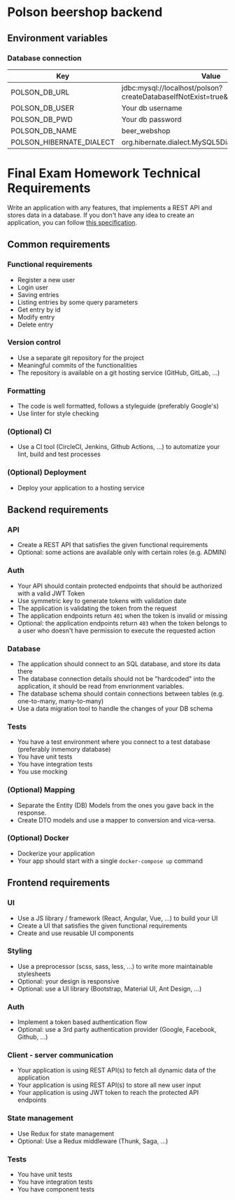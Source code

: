 # Polson beershop backend

## Environment variables

### Database connection

|Key |Value |
|---------------------------|-----------------------------------|
|POLSON_DB_URL|jdbc:mysql://localhost/polson?createDatabaseIfNotExist=true&serverTimezone=UTC |
|POLSON_DB_USER|Your db username|
|POLSON_DB_PWD|Your db password|
|POLSON_DB_NAME|beer_webshop|
|POLSON_HIBERNATE_DIALECT|org.hibernate.dialect.MySQL5Dialect|

# Final Exam Homework Technical Requirements

Write an application with any features, that implements a REST API and stores data in a database. If you don't have any idea to create an application, you can follow [this specification](https://github.com/green-fox-academy/final-exam-homework).

## Common requirements

### Functional requirements

- Register a new user
- Login user
- Saving entries
- Listing entries by some query parameters
- Get entry by id
- Modify entry
- Delete entry

### Version control

- Use a separate git repository for the project
- Meaningful commits of the functionalities
- The repository is available on a git hosting service (GitHub, GitLab, ...)

### Formatting

- The code is well formatted, follows a styleguide (preferably Google's)
- Use linter for style checking

### (Optional) CI

- Use a CI tool (CircleCI, Jenkins, Github Actions, ...) to automatize your lint, build and test processes

### (Optional) Deployment

- Deploy your application to a hosting service

## Backend requirements

### API

- Create a REST API that satisfies the given functional requirements
- Optional: some actions are available only with certain roles (e.g. ADMIN)

### Auth

- Your API should contain protected endpoints that should be authorized with a valid JWT Token
- Use symmetric key to generate tokens with validation date
- The application is validating the token from the request
- The application endpoints return `401` when the token is invalid or missing
- Optional: the application endpoints return `403` when the token belongs to a user who doesn't have permission to execute the requested action

### Database

- The application should connect to an SQL database, and store its data there
- The database connection details should not be "hardcoded" into the application, it should be read from envrionment variables.
- The database schema should contain connections between tables (e.g. one-to-many, many-to-many)
- Use a data migration tool to handle the changes of your DB schema

### Tests

- You have a test environment where you connect to a test database (preferably inmemory database)
- You have unit tests
- You have integration tests
- You use mocking

### (Optional) Mapping

- Separate the Entity (DB) Models from the ones you gave back in the response.
- Create DTO models and use a mapper to conversion and vica-versa.

### (Optional) Docker

- Dockerize your application
- Your app should start with a single `docker-compose up` command

## Frontend requirements

### UI

- Use a JS library / framework (React, Angular, Vue, ...) to build your UI
- Create a UI that satisfies the given functional requirements
- Create and use reusable UI components

### Styling

- Use a preprocessor (scss, sass, less, ...) to write more maintainable stylesheets
- Optional: your design is responsive
- Optional: use a UI library (Bootstrap, Material UI, Ant Design, ...)

### Auth

- Implement a token based authentication flow
- Optional: use a 3rd party authentication provider (Google, Facebook, Github, ...)

### Client - server communication

- Your application is using REST API(s) to fetch all dynamic data of the application
- Your application is using REST API(s) to store all new user input
- Your application is using JWT token to reach the protected API endpoints

### State management

- Use Redux for state management
- Optional: Use a Redux middleware (Thunk, Saga, ...)

### Tests

- You have unit tests
- You have integration tests
- You have component tests

